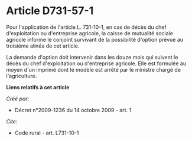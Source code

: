 # Article D731-57-1

Pour l'application de l'article L. 731-10-1, en cas de décès du chef d'exploitation ou d'entreprise agricole, la caisse de
mutualité sociale agricole informe le conjoint survivant de la possibilité d'option prévue au troisième alinéa de cet
article. 

La demande d'option doit intervenir dans les douze mois qui suivent le décès du chef d'exploitation ou d'entreprise agricole.
Elle est formulée au moyen d'un imprimé dont le modèle est arrêté par le ministre chargé de l'agriculture.

**Liens relatifs à cet article**

_Créé par_:

  - Décret n°2009-1236 du 14 octobre 2009 - art. 1

_Cite_:

  - Code rural - art. L731-10-1
